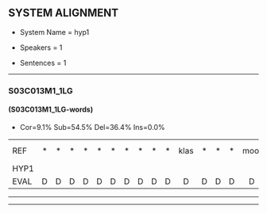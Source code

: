 
## SYSTEM ALIGNMENT

- System Name = hyp1

- Speakers = 1

- Sentences = 1

---

### S03C013M1_1LG

#### (S03C013M1_1LG-words)

- Cor=9.1%	Sub=54.5%	Del=36.4%	Ins=0.0%

|  |  |  |  |  |  |  |  |  |  |  |  |  |  |  |  |  |  |  |  |  |  |  |  |  |  |  |  |  |  |  |  |  |  |  |  |  |  |  |  |  |  |  |  |  |  |  |  |  |  |  |  |  |  |  |  |  |  |  |  |  |  |  |  |  |  |  |  |  |  |  |  |  |  |  |  |  |  |  |  |  |  |  |  |  |  |  |  |  |  |  |  |  |  |  |  |  |  |  |  |  |  |  |  |  |  |  |  |  |  |  |  |  |  |  |  |  |  |  |  |  |  |  |  |  |  |  |  |  |  |  |  |  |  |  |  |  |  |  |  |  |  |  |  |  |  |  |  |  |  |  |  |  |  |  |
|:--- |:---:|:---:|:---:|:---:|:---:|:---:|:---:|:---:|:---:|:---:|:---:|:---:|:---:|:---:|:---:|:---:|:---:|:---:|:---:|:---:|:---:|:---:|:---:|:---:|:---:|:---:|:---:|:---:|:---:|:---:|:---:|:---:|:---:|:---:|:---:|:---:|:---:|:---:|:---:|:---:|:---:|:---:|:---:|:---:|:---:|:---:|:---:|:---:|:---:|:---:|:---:|:---:|:---:|:---:|:---:|:---:|:---:|:---:|:---:|:---:|:---:|:---:|:---:|:---:|:---:|:---:|:---:|:---:|:---:|:---:|:---:|:---:|:---:|:---:|:---:|:---:|:---:|:---:|:---:|:---:|:---:|:---:|:---:|:---:|:---:|:---:|:---:|:---:|:---:|:---:|:---:|:---:|:---:|:---:|:---:|:---:|:---:|:---:|:---:|:---:|:---:|:---:|:---:|:---:|:---:|:---:|:---:|:---:|:---:|:---:|:---:|:---:|:---:|:---:|:---:|:---:|:---:|:---:|:---:|:---:|:---:|:---:|:---:|:---:|:---:|:---:|:---:|:---:|:---:|:---:|:---:|:---:|:---:|:---:|:---:|:---:|:---:|:---:|:---:|:---:|:---:|:---:|:---:|:---:|:---:|:---:|:---:|:---:|:---:|:---:|:---:|:---:|:---:|:---:|
| REF | * | * | * | * | * | * | * | * | * | * | klas | * | * | * | mooi | * | * | koe | arm | * | * | * | * | * | * | groei | * | * | * | strand | * | * | * | * | * | *(stranden) | * | bed | * | * | * | eerst | voor | draai | * | * | * | *(drie) | * | * | sjaal | herfst | * | * | * | * | * | * | * | duur | * | * | * | * | straat | leeuw | * | * | * | clown | * | * | * | * | * | *(klauw) | * | * | hoek | * | * | * | * | krant | * | * | hout | vriend | * | * | * | * | * | * | * | gauw | chips*(schip) | * | * | * | * | groen | * | * | * | feest | * | * | * | reis | * | * | jas | huis | * | * | paard | vijf | *s | muts | *s | nieuw | *s | * | * | * | * | kind | bang | * | * | * | oog | zacht | * | * | * | * | * | * | schoen | * | * | * | * | * | plas | neus | * | * | * | knoop | *s | plank |
| HYP1 |  |  |  |  |  |  |  |  |  |  |  |  |  |  |  | a | a | asklas | ja | h | i | moooi | k | oeko | ah | r | a | r | m | ga | oor | egori | st | rea | m | hu | stranden | po | bet | e | rst | eerst | voor |  |  |  |  |  |  |  |  |  |  |  |  |  |  | te | r | i | e | tré | sio | al | sial | ih | t | s | de | ureduur | st | re | aatstraat | uh | o | o | klal | oek | hoek |  |  | r | a | krant |  | out | hout |  |  |  |  |  | é | n | te | ah | oea | schip | ga | hoe | niet | groen |  |  | est | feest |  |  | eis | reis | i | as | jas | huis |  | a | paart | vijf |  |  |  |  | ut | ie | i | m | de | kind |  |  |  |  |  |  |  |  |  | pe | a | oh | ze | a | s | o | niet | schoon | ne | a | splat | nes | o | knoop |  | plank |
| EVAL | D | D | D | D | D | D | D | D | D | D | D | D | D | D | D | S | S | S | S | S | S | S | S | S | S | S | S | S | S | S | S | S | S | S | S | S | S | S | S | S | S |  |  | D | D | D | D | D | D | D | D | D | D | D | D | D | D | S | S | S | S | S | S | S | S | S | S | S | S | S | S | S | S | S | S | S | S | S |  | D | D | S | S |  | D | S |  | D | D | D | D | D | S | S | S | S | S | S | S | S | S |  | D | D | S |  | D | D | S |  | S | S |  |  | D | S | S |  | D | D | D | D | S | S | S | S | S |  | D | D | D | D | D | D | D | D | D | S | S | S | S | S | S | S | S | S | S | S | S | S | S |  | D |  |
---

---
